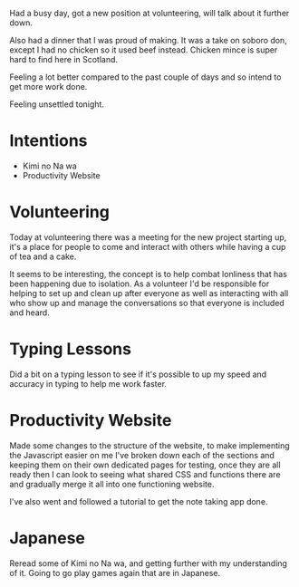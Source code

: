 Had a busy day, got a new position at volunteering, will talk about it further down.

Also had a dinner that I was proud of making. It was a take on soboro don, except I had no chicken so it used beef instead. Chicken mince is super hard to find here in Scotland.

Feeling a lot better compared to the past couple of days and so intend to get more work done.

Feeling unsettled tonight.

# Intentions
- Kimi no Na wa
- Productivity Website

# Volunteering
Today at volunteering there was a meeting for the new project starting up, it's a place for people to come and interact with others while having a cup of tea and a cake.

It seems to be interesting, the concept is to help combat lonliness that has been happening due to isolation. As a volunteer I'd be responsible for helping to set up and clean up after everyone as well as interacting with all who show up and manage the conversations so that everyone is included and heard.

# Typing Lessons
Did a bit on a typing lesson to see if it's possible to up my speed and accuracy in typing to help me work faster.

# Productivity Website
Made some changes to the structure of the website, to make implementing the Javascript easier on me I've broken down each of the sections and keeping them on their own dedicated pages for testing, once they are all ready then I can look to seeing what shared CSS and functions there are and gradually merge it all into one functioning website.

I've also went and followed a tutorial to get the note taking app done.

# Japanese
Reread some of Kimi no Na wa, and getting further with my understanding of it.
Going to go play games again that are in Japanese.